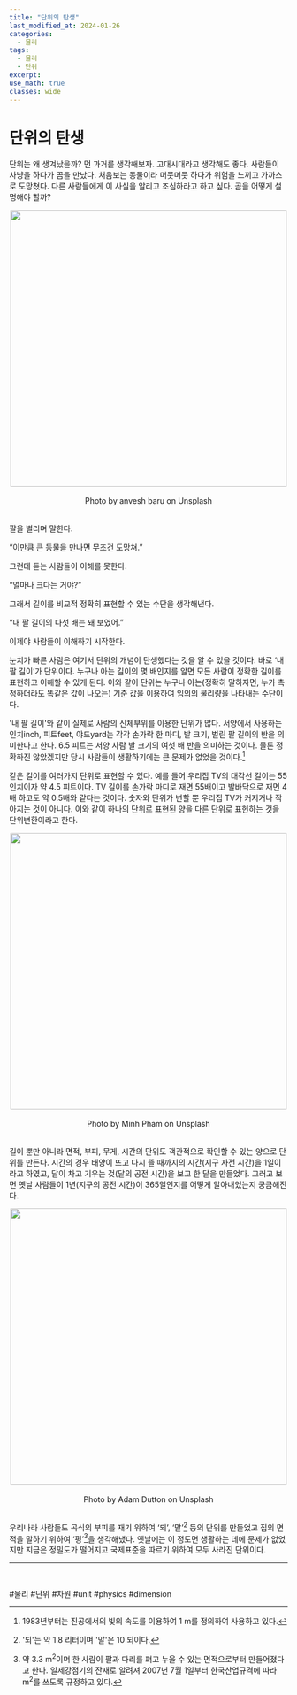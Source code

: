 ```yaml
---
title: "단위의 탄생"
last_modified_at: 2024-01-26
categories:
  - 물리
tags:
  - 물리
  - 단위
excerpt: 
use_math: true
classes: wide
---
```




# 단위의 탄생
단위는 왜 생겨났을까? 먼 과거를 생각해보자. 고대시대라고 생각해도 좋다. 사람들이 사냥을 하다가 곰을 만났다. 처음보는 동물이라 머뭇머뭇 하다가 위험을 느끼고 가까스로 도망쳤다. 다른 사람들에게 이 사실을 알리고 조심하라고 하고 싶다. 곰을 어떻게 설명해야 할까?
 

<center>
  <img src='{{"/assets/img/단위/곰.jpg" | relative_url}}' width="500"><br>
<br>
Photo by anvesh baru on Unsplash
<br>
<br>
</center>

팔을 벌리며 말한다.

“이만큼 큰 동물을 만나면 무조건 도망쳐.”

그런데 듣는 사람들이 이해를 못한다.

“얼마나 크다는 거야?”

그래서 길이를 비교적 정확히 표현할 수 있는 수단을 생각해낸다.

“내 팔 길이의 다섯 배는 돼 보였어.”

이제야 사람들이 이해하기 시작한다.

눈치가 빠른 사람은 여기서 단위의 개념이 탄생했다는 것을 알 수 있을 것이다. 바로 ‘내 팔 길이’가 단위이다. 누구나 아는 길이의 몇 배인지를 알면 모든 사람이 정확한 길이를 표현하고 이해할 수 있게 된다. 이와 같이 단위는 누구나 아는(정확히 말하자면, 누가 측정하더라도 똑같은 값이 나오는) 기준 값을 이용하여 임의의 물리량을 나타내는 수단이다.

'내 팔 길이'와 같이 실제로 사람의 신체부위를 이용한 단위가 많다. 서양에서 사용하는 인치inch, 피트feet, 야드yard는 각각 손가락 한 마디, 발 크기, 벌린 팔 길이의 반을 의미한다고 한다. 6.5 피트는 서양 사람 발 크기의 여섯 배 반을 의미하는 것이다. 물론 정확하진 않았겠지만 당시 사람들이 생활하기에는 큰 문제가 없었을 것이다.[^1]

같은 길이를 여러가지 단위로 표현할 수 있다. 예를 들어 우리집 TV의 대각선 길이는 55 인치이자 약 4.5 피트이다. TV 길이를 손가락 마디로 재면 55배이고 발바닥으로 재면 4배 하고도 약 0.5배와 같다는 것이다. 숫자와 단위가 변할 뿐 우리집 TV가 커지거나 작아지는 것이 아니다. 이와 같이 하나의 단위로 표현된 양을 다른 단위로 표현하는 것을 단위변환이라고 한다.

<center>
  <img src='{{"/assets/img/단위/TV.jpg" | relative_url}}' width="500"><br>
<br>
Photo by Minh Pham on Unsplash
<br>
<br>
</center>

길이 뿐만 아니라 면적, 부피, 무게, 시간의 단위도 객관적으로 확인할 수 있는 양으로 단위를 만든다. 시간의 경우 태양이 뜨고 다시 뜰 때까지의 시간(지구 자전 시간)을 1일이라고 하였고, 달이 차고 기우는 것(달의 공전 시간)을 보고 한 달을 만들었다. 그러고 보면 옛날 사람들이 1년(지구의 공전 시간)이 365일인지를 어떻게 알아내었는지 궁금해진다.

<center>
  <img src='{{"/assets/img/단위/달.jpg" | relative_url}}' width="500"><br>
<br>
Photo by Adam Dutton on Unsplash
<br>
<br>
</center>

우리나라 사람들도 곡식의 부피를 재기 위하여 ‘되’, ‘말’[^2] 등의 단위를 만들었고 집의 면적을 말하기 위하여 ‘평’[^3]을 생각해냈다. 옛날에는 이 정도면 생활하는 데에 문제가 없었지만 지금은 정밀도가 떨어지고 국제표준을 따르기 위하여 모두 사라진 단위이다.

---
[^1]: 1983년부터는 진공에서의 빛의 속도를 이용하여 1 m를 정의하여 사용하고 있다.
[^2]: '되'는 약 1.8 리터이며 '말'은 10 되이다.
[^3]: 약 3.3 m$^2$이며 한 사람이 팔과 다리를 펴고 누울 수 있는 면적으로부터 만들어졌다고 한다. 일제강점기의 잔재로 알려져 2007년 7월 1일부터 한국산업규격에 따라 m$^2$를 쓰도록 규정하고 있다.

​

#물리 #단위 #차원 #unit #physics #dimension
